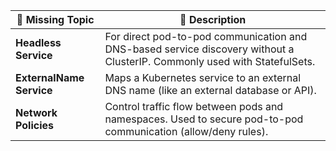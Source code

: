 | 🔺 **Missing Topic**     | 📘 **Description**                                                                                                        |
| ------------------------ | ------------------------------------------------------------------------------------------------------------------------- |
| **Headless Service**     | For direct pod-to-pod communication and DNS-based service discovery without a ClusterIP. Commonly used with StatefulSets. |
| **ExternalName Service** | Maps a Kubernetes service to an external DNS name (like an external database or API).                                     |
| **Network Policies**     | Control traffic flow between pods and namespaces. Used to secure pod-to-pod communication (allow/deny rules).             |
